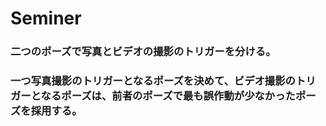 # Seminer

### 二つのポーズで写真とビデオの撮影のトリガーを分ける。
### 一つ写真撮影のトリガーとなるポーズを決めて、ビデオ撮影のトリガーとなるポーズは、前者のポーズで最も誤作動が少なかったポーズを採用する。
